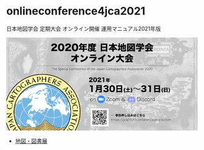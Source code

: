 # onlineconference4jca2021
日本地図学会 定期大会 オンライン開催 運用マニュアル2021年版

![JCA conference banner](https://github.com/japancartographersassociation/onlineconference4jca2021/blob/main/assets/images/JCAonlineconference2020banner_w920xh450.png?raw=true)


* [地図・図書展](https://github.com/japancartographersassociation/onlineconference4jca2021/blob/main/map_book_booth/README.md)
